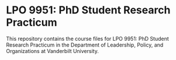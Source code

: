 # LPO 9951: PhD Student Research Practicum

This repository contains the course files for LPO 9951: PhD Student Research Practicum in the Department of Leadership, Policy, and Organizations at Vanderbilt University.